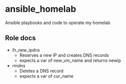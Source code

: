 # ansible_homelab
Ansible playbooks and code to operate my homelab

## Role docs
  * lh_new_ipdns
    * Reserves a new IP and creates DNS records
	* expects a var of new_vm_name and returns newip
  * rmdns
    * Deletes a DNS record
	* expects a var of cur_name
